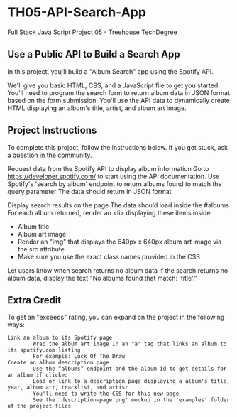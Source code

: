 # TH05-API-Search-App
Full Stack Java Script Project 05 - Treehouse TechDegree

## Use a Public API to Build a Search App

In this project, you'll build a "Album Search" app using the Spotify API.

We'll give you basic HTML, CSS, and a JavaScript file to get you started. You'll need to program the search form to return album data in JSON format based on the form submission. You'll use the API data to dynamically create HTML displaying an album's title, artist, and album art image.

<h2>Project Instructions</h2>

To complete this project, follow the instructions below. If you get stuck, ask a question in the community.

Request data from the Spotify API to display album information
    Go to https://developer.spotify.com/ to start using the API documentation.
    Use Spotify's 'search by album' endpoint to return albums found to match the query parameter
    The data should return in JSON format
    
Display search results on the page
    The data should load inside the #albums 
    For each album returned, render an \<li> displaying these items inside:
    <ul>
        <li>Album title</li>
        <li>Album art image</li>
        <li>Render an "img" that displays the 640px x 640px album art image via the src attribute</li>
        <li>Make sure you use the exact class names provided in the CSS</li>
    </ul>

Let users know when search returns no album data
    If the search returns no album data, display the text "No albums found that match: 'title'."
    
## Extra Credit

To get an "exceeds" rating, you can expand on the project in the following ways:

    Link an album to its Spotify page
            Wrap the album art image In an "a" tag that links an album to its spotify.com listing
            For example: Luck Of The Draw
    Create an album description page
            Use the “albums” endpoint and the album id to get details for an album if clicked
            Load or link to a description page displaying a album's title, year, album art, tracklist, and artist
            You'll need to write the CSS for this new page
            See the 'description-page.png' mockup in the 'examples' folder of the project files
